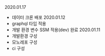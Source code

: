 2020.01.17
- 데이터 크론 배포
2020.01.12
- graphql 타입 적용
- 개발 환경 변수 SSM 적용(dev) 완료
2020.01.11
- 개발환경 구성
- 모노레포 구성
- ci 구성

